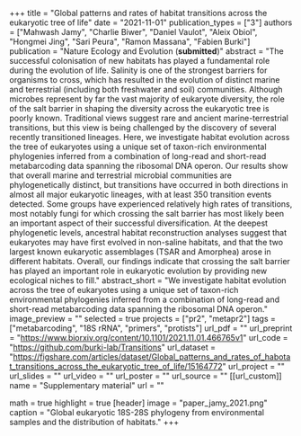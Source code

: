 +++
title = "Global patterns and rates of habitat transitions across the eukaryotic tree of life"
date = "2021-11-01"
publication_types = ["3"]
authors = ["Mahwash Jamy", "Charlie Biwer", "Daniel Vaulot", "Aleix Obiol", "Hongmei Jing", "Sari Peura", "Ramon Massana", "Fabien Burki"]
publication = "Nature Ecology and Evolution (**submitted**)"
abstract = "The successful colonisation of new habitats has played a fundamental role during the evolution of life. Salinity is one of the strongest barriers for organisms to cross, which has resulted in the evolution of distinct marine and terrestrial (including both freshwater and soil) communities. Although microbes represent by far the vast majority of eukaryote diversity, the role of the salt barrier in shaping the diversity across the eukaryotic tree is poorly known. Traditional views suggest rare and ancient marine-terrestrial transitions, but this view is being challenged by the discovery of several recently transitioned lineages. Here, we investigate habitat evolution across the tree of eukaryotes using a unique set of taxon-rich environmental phylogenies inferred from a combination of long-read and short-read metabarcoding data spanning the ribosomal DNA operon. Our results show that overall marine and terrestrial microbial communities are phylogenetically distinct, but transitions have occurred in both directions in almost all major eukaryotic lineages, with at least 350 transition events detected. Some groups have experienced relatively high rates of transitions, most notably fungi for which crossing the salt barrier has most likely been an important aspect of their successful diversification. At the deepest phylogenetic levels, ancestral habitat reconstruction analyses suggest that eukaryotes may have first evolved in non-saline habitats, and that the two largest known eukaryotic assemblages (TSAR and Amorphea) arose in different habitats. Overall, our findings indicate that crossing the salt barrier has played an important role in eukaryotic evolution by providing new ecological niches to fill."
abstract_short = "We investigate habitat evolution across the tree of eukaryotes using a unique set of taxon-rich environmental phylogenies inferred from a combination of long-read and short-read metabarcoding data spanning the ribosomal DNA operon."
image_preview = ""
selected = true
projects = ["pr2", "metapr2"]
tags = ["metabarcoding", "18S rRNA", "primers", "protists"]
url_pdf = ""
url_preprint = "https://www.biorxiv.org/content/10.1101/2021.11.01.466765v1"
url_code = "https://github.com/burki-lab/Transitions"
url_dataset = "https://figshare.com/articles/dataset/Global_patterns_and_rates_of_habotat_transitions_across_the_eukaryotic_tree_of_life/15164772"
url_project = ""
url_slides = ""
url_video = ""
url_poster = ""
url_source = ""
[[url_custom]]
    name = "Supplementary material"
    url = ""

math = true
highlight = true
[header]
image = "paper_jamy_2021.png"
caption = "Global eukaryotic 18S-28S phylogeny from environmental samples and the distribution of habitats."
+++
